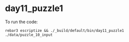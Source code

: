 day11_puzzle1
=====
To run the code:
```
rebar3 escriptize && ./_build/default/bin/day11_puzzle1 ./data/puzzle_10_input
```
